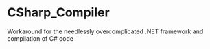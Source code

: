 # CSharp_Compiler
Workaround for the needlessly overcomplicated .NET framework and compilation of C# code
